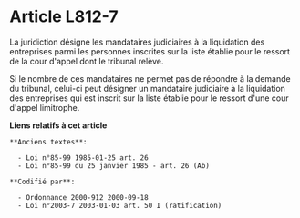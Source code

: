 # Article L812-7

La juridiction désigne les mandataires judiciaires à la liquidation des entreprises parmi les personnes inscrites sur la
liste établie pour le ressort de la cour d'appel dont le tribunal relève.

Si le nombre de ces mandataires ne permet pas de répondre à la demande du tribunal, celui-ci peut désigner un mandataire
judiciaire à la liquidation des entreprises qui est inscrit sur la liste établie pour le ressort d'une cour d'appel
limitrophe.

**Liens relatifs à cet article**

	**Anciens textes**:

	  - Loi n°85-99 1985-01-25 art. 26
	  - Loi n°85-99 du 25 janvier 1985 - art. 26 (Ab)

	**Codifié par**:

	  - Ordonnance 2000-912 2000-09-18
	  - Loi n°2003-7 2003-01-03 art. 50 I (ratification)
